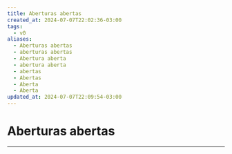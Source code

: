 ```yaml
---
title: Aberturas abertas
created_at: 2024-07-07T22:02:36-03:00
tags:
  - v0
aliases:
  - Aberturas abertas
  - aberturas abertas
  - Abertura aberta
  - abertura aberta
  - abertas
  - Abertas
  - Aberta
  - Aberta
updated_at: 2024-07-07T22:09:54-03:00
---
```

# Aberturas abertas
----


